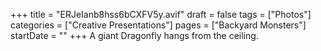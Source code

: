 +++
title = "ERJeIanb8hss6bCXFV5y.avif"
draft = false
tags = ["Photos"]
categories = ["Creative Presentations"]
pages = ["Backyard Monsters"]
startDate = ""
+++
 A giant Dragonfly hangs from the ceiling.
